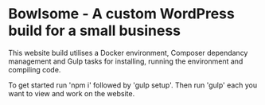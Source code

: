 # Bowlsome - A custom WordPress build for a small business
This website build utilises a Docker environment, Composer dependancy management and Gulp tasks for installing, running the environment and compiling code.

To get started run 'npm i' followed by 'gulp setup'. Then run 'gulp' each you want to view and work on the website.
